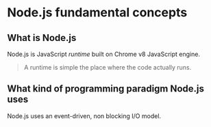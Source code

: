 # Node.js fundamental concepts

## What is Node.js

Node.js is JavaScript *runtime* built on Chrome v8 JavaScript engine.

> A runtime is simple the place where the code actually runs.

## What kind of programming paradigm Node.js uses

Node.js uses an event-driven, non blocking I/O model.